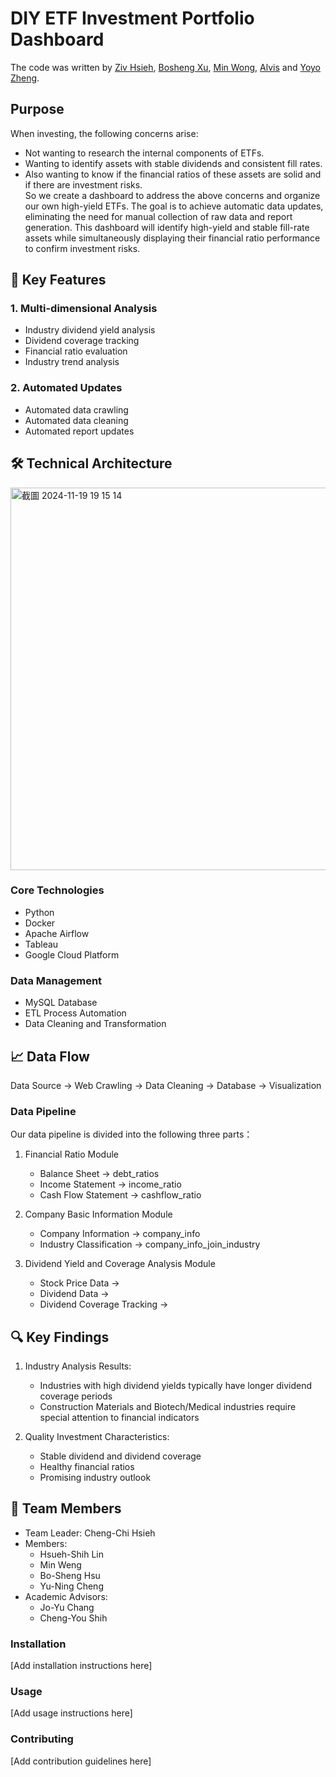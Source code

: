 # DIY ETF Investment Portfolio Dashboard
The code was written by [Ziv Hsieh](https://github.com/ZivHsieh), [Bosheng Xu](https://github.com/ndd049032), [Min Wong](https://github.com/wmmmmoo), [Alvis]([linmaimai](https://github.com/linmaimai)) and  [Yoyo Zheng](https://github.com/yoyozheng97w).  

## Purpose  
When investing, the following concerns arise:  
- Not wanting to research the internal components of ETFs.  
- Wanting to identify assets with stable dividends and consistent fill rates.  
- Also wanting to know if the financial ratios of these assets are solid and if there are investment risks.  
So we create a dashboard to address the above concerns and organize our own high-yield ETFs. The goal is to achieve automatic data updates, eliminating the need for manual collection of raw data and report generation. This dashboard will identify high-yield and stable fill-rate assets while simultaneously displaying their financial ratio performance to confirm investment risks.  

## 🎯 Key Features

### 1. Multi-dimensional Analysis
- Industry dividend yield analysis
- Dividend coverage tracking
- Financial ratio evaluation
- Industry trend analysis

### 2. Automated Updates
- Automated data crawling
- Automated data cleaning
- Automated report updates

## 🛠 Technical Architecture
<img width="612" alt="截圖 2024-11-19 19 15 14" src="https://github.com/user-attachments/assets/e2e8a634-9e9e-464c-b1d0-2803a4b20a6d">

### Core Technologies
- Python
- Docker
- Apache Airflow
- Tableau
- Google Cloud Platform

### Data Management
- MySQL Database
- ETL Process Automation
- Data Cleaning and Transformation

## 📈 Data Flow

Data Source → Web Crawling → Data Cleaning → Database → Visualization

### Data Pipeline
Our data pipeline is divided into the following three parts：
1. Financial Ratio Module
   - Balance Sheet → debt_ratios
   - Income Statement → income_ratio
   - Cash Flow Statement → cashflow_ratio
   
2. Company Basic Information Module
   - Company Information → company_info
   - Industry Classification → company_info_join_industry
   
3. Dividend Yield and Coverage Analysis Module
   - Stock Price Data → 
   - Dividend Data → 
   - Dividend Coverage Tracking → 

## 🔍 Key Findings

1. Industry Analysis Results:
   - Industries with high dividend yields typically have longer dividend coverage periods
   - Construction Materials and Biotech/Medical industries require special attention to financial indicators
   
2. Quality Investment Characteristics:
   - Stable dividend and dividend coverage
   - Healthy financial ratios
   - Promising industry outlook

## 👥 Team Members

- Team Leader: Cheng-Chi Hsieh
- Members:
  - Hsueh-Shih Lin
  - Min Weng
  - Bo-Sheng Hsu
  - Yu-Ning Cheng
- Academic Advisors:
  - Jo-Yu Chang
  - Cheng-You Shih

### Installation

[Add installation instructions here]

### Usage

[Add usage instructions here]

### Contributing

[Add contribution guidelines here]

